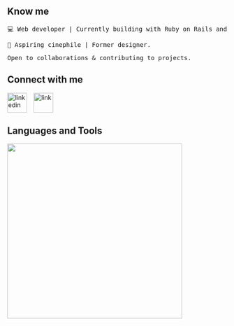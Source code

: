 ## Know me
<pre>💻 Web developer | Currently building with Ruby on Rails and React Js.</pre>
<pre>🎥 Aspiring cinephile | Former designer. </pre>
<pre>Open to collaborations & contributing to projects. </pre>

## Connect with me
<div align="left" style="display:flex; gap: 15px;">
  <a href="https://www.linkedin.com/in/annastacia-mumbua/" style="text-decoration: none;">
    <img width="45" height="45" src="https://img.icons8.com/3d-fluency/45/linkedin.png" alt="linkedin"/>
  </a>
  <a href='https:://annastacia.dev>' style="text-decoration: none;">
    <img width="45" height="45" src="https://img.icons8.com/3d-fluency/45/link.png" alt="link"/>
  </a>
</div>

## Languages and Tools
<img  src="https://skillicons.dev/icons?i=rails,ruby,js,ts,react,nextjs,redux,jquery,postgres,sqlite,firebase,postman,css,sass,tailwind,bootstrap,git,github,heroku,figma,ai,xd,ps" style="width: 400px" />



